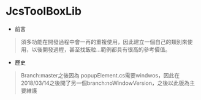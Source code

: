# JcsToolBoxLib


* 前言

>須多功能在開發過程中會一再的重複使用，因此建立一個自己的類別來使用，以後開發過程，甚至找飯粒...範例都具有很高的參考價值。

* 歷史
>Branch:master之後因為 popupElement.cs需要windwos，因此在2018/03/14之後開了另一個branch:noWindowVersion，之後以此版為主要維護



